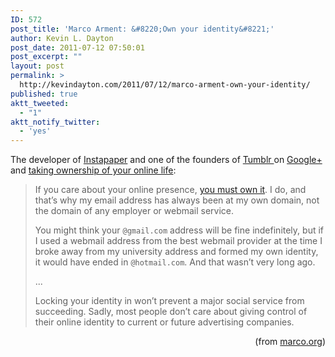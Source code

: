 ```yaml
---
ID: 572
post_title: 'Marco Arment: &#8220;Own your identity&#8221;'
author: Kevin L. Dayton
post_date: 2011-07-12 07:50:01
post_excerpt: ""
layout: post
permalink: >
  http://kevindayton.com/2011/07/12/marco-arment-own-your-identity/
published: true
aktt_tweeted:
  - "1"
aktt_notify_twitter:
  - 'yes'
---
```

The developer of <a title="http://www.instapaper.com/" href="http://www.instapaper.com/" target="_blank">Instapaper</a> and one of the founders of <a title="http://www.tumblr.com/" href="http://www.tumblr.com/" target="_blank">Tumblr </a>on <a title="http://plus.google.com" href="http://plus.google.com" target="_blank">Google+</a> and <a title="http://www.marco.org/2011/07/11/own-your-identity" href="http://www.marco.org/2011/07/11/own-your-identity" target="_blank">taking ownership of your online life</a>:
<blockquote>If you care about your online presence, <a title="http://www.marco.org/2011/04/05/let-us-pay-for-this-service-so-it-wont-go-down" href="http://www.marco.org/2011/04/05/let-us-pay-for-this-service-so-it-wont-go-down" target="_blank">you must own it</a>. I do, and that’s why my email address has always been at my own domain, not the domain of any employer or webmail service.

You might think your <code>@gmail.com</code> address will be fine indefinitely, but if I used a webmail address from the best webmail provider at the time I broke away from my university address and formed my own identity, it would have ended in <code>@hotmail.com</code>. And that wasn’t very long ago.

...

Locking your identity in won’t prevent a major social service from succeeding. Sadly, most people don’t care about giving control of their online identity to current or future advertising companies.</blockquote>
<p style="text-align: right">(from <a title="http://www.marco.org/2011/07/11/own-your-identity" href="http://www.marco.org/2011/07/11/own-your-identity" target="_blank">marco.org</a>)</p>
